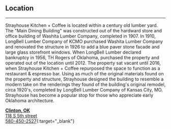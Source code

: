## Location

---

Strayhouse Kitchen + Coffee is located within a century old lumber yard. The "Main Dining Building" was constructed out of the hardward store and office building of Washita Lumber Company, completed in 1907. In 1910, LongBell Lumber Company of KCMO purchased Washita Lumber Company and renovated the structure in 1926 to add a blue paver stone facade and large glass storefront windows. When LongBell Lumber declared bankruptcy in 1956, TH Rogers of Oklahoma, purchased the property and operated out of the location until 2012. The property sat vacant until 2016, when Strayhouse Kitchen + Coffee repurposed the space to function as a restaurant & espresso bar. Using as much of the original materials found on the property and structure, Strayhouse designed the building to resemble a modern take on the renderings they found of the building's original remodel, circa 1920's, completed by LongBell Lumber Company of Kansas City, MO. Strayhouse has become a popular stop for those who appreciate early Oklahoma architecture. 

[**Clinton, OK**  
118 S 5th street  
580-450-2527](http://google.com){:target="_blank"}
